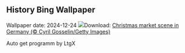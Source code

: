 ## History Bing Wallpaper
Wallpaper date: 2024-12-24
![](https://www.bing.com/th?id=OHR.SantaSnowglobe_EN-IN0656724477_UHD.jpg&w=1000)Download: [Christmas market scene in Germany (© Cyril Gosselin/Getty Images)](https://www.bing.com/th?id=OHR.SantaSnowglobe_EN-IN0656724477_UHD.jpg)

Auto get programm by LtgX

